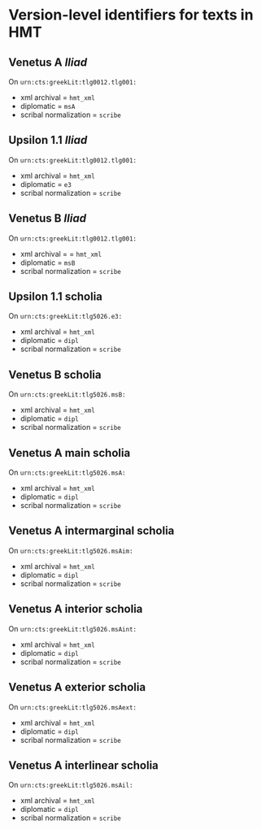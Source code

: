 
# Version-level identifiers for texts in HMT

## Venetus A *Iliad*

On `urn:cts:greekLit:tlg0012.tlg001:`

-   xml archival =  `hmt_xml`
-   diplomatic = `msA`
-   scribal normalization = `scribe`



## Upsilon 1.1 *Iliad*


On `urn:cts:greekLit:tlg0012.tlg001:`

-   xml archival = `hmt_xml`
-   diplomatic = `e3`
-   scribal normalization = `scribe`

## Venetus B *Iliad*

On `urn:cts:greekLit:tlg0012.tlg001:`

-   xml archival =  = `hmt_xml`
-   diplomatic = `msB`
-   scribal normalization = `scribe`

## Upsilon 1.1 scholia

On `urn:cts:greekLit:tlg5026.e3:`

-   xml archival =   `hmt_xml`
-   diplomatic = `dipl`
-   scribal normalization = `scribe`



## Venetus B scholia

On `urn:cts:greekLit:tlg5026.msB:`

-   xml archival =  `hmt_xml`
-   diplomatic = `dipl`
-   scribal normalization = `scribe`


## Venetus A main scholia

On `urn:cts:greekLit:tlg5026.msA:`

-   xml archival  = `hmt_xml`
-   diplomatic = `dipl`
-   scribal normalization = `scribe`

## Venetus A intermarginal scholia


On `urn:cts:greekLit:tlg5026.msAim:`

-   xml archival  = `hmt_xml`
-   diplomatic =  `dipl`
-   scribal normalization = `scribe`



## Venetus A interior scholia

On `urn:cts:greekLit:tlg5026.msAint:`

-   xml archival  = `hmt_xml`
-   diplomatic =  `dipl`
-   scribal normalization = `scribe`




## Venetus A exterior scholia

On `urn:cts:greekLit:tlg5026.msAext:`

-   xml archival  = `hmt_xml`
-   diplomatic =  `dipl`
-   scribal normalization = `scribe`



## Venetus A interlinear scholia

On `urn:cts:greekLit:tlg5026.msAil:`

-   xml archival  = `hmt_xml`
-   diplomatic =  `dipl`
-   scribal normalization = `scribe`

